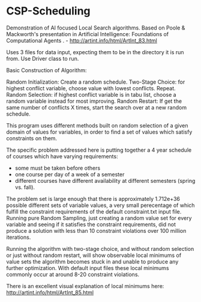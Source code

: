 # CSP-Scheduling

Demonstration of AI focused Local Search algorithms. Based on Poole & Mackworth's presentation in Artificial Intelligence: Foundations of Computational Agents . - http://artint.info/html/ArtInt_83.html

Uses 3 files for data input, expecting them to be in the directory it is run from.
Use Driver class to run.

Basic Construction of Algorithm:

Random Initialization: Create a random schedule.
	Two-Stage Choice: for highest conflict variable, choose value with lowest conflicts. Repeat.
		Random Selection: if highest conflict variable is in tabu list, choose a random variable instead for most improving.
			Random Restart: If get the same number of conflicts X times, start the search over at a new random schedule.


This program uses different methods built on random selection of a given domain of values for variables, in order to find a set of values which satisfy constraints on them.

The specific problem addressed here is putting together a 4 year schedule of courses which have varying requirements:
- some must be taken before others
- one course per day of a week of a semester
- different courses have different availability at different semesters (spring vs. fall).


The problem set is large enough that there is approximately  1.712e+36  possible different sets of variable values, a very small perecentage of which fulfill the constraint requirements of the default constraint.txt input file. Running pure Random Sampling, just creating a random value set for every variable and seeing if it satisfies the constraint requirements, did not produce a solution with less than 10 constraint violations over 100 million iterations.


Running the algorithm with two-stage choice, and without random selection or just without random restart, will  show observable local minimums of value sets the algorithm becomes stuck in and unable to produce any further optimization. With default input files these local minimums commonly occur at around 8-20 constraint violations.

There is an excellent visual explanation of local minimums here: http://artint.info/html/ArtInt_85.html 
